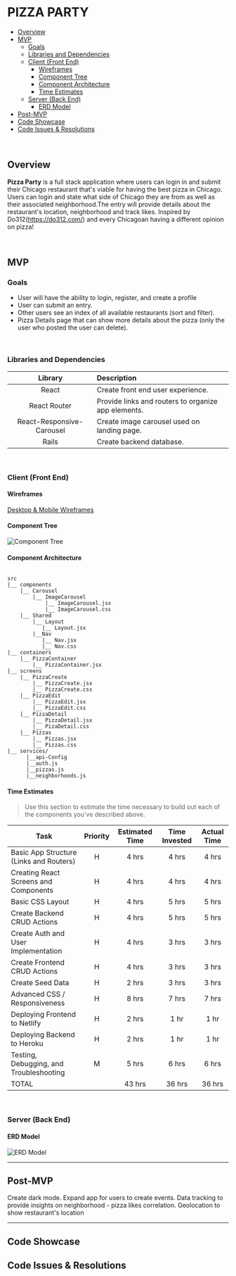 # PIZZA PARTY

- [Overview](#overview)
- [MVP](#mvp)
  - [Goals](#goals)
  - [Libraries and Dependencies](#libraries-and-dependencies)
  - [Client (Front End)](#client-front-end)
    - [Wireframes](#wireframes)
    - [Component Tree](#component-tree)
    - [Component Architecture](#component-architecture)
    - [Time Estimates](#time-estimates)
  - [Server (Back End)](#server-back-end)
    - [ERD Model](#erd-model)
- [Post-MVP](#post-mvp)
- [Code Showcase](#code-showcase)
- [Code Issues & Resolutions](#code-issues--resolutions)

<br>

## Overview

**Pizza Party** is a full stack application where users can login in and submit their Chicago restaurant that's viable for having the best pizza in Chicago. Users can login and state what side of Chicago they are from as well as their associated neighborhood.The entry will provide details about the restaurant's location, neighborhood and track likes.
Inspired by Do312(https://do312.com/) and every Chicagoan having a different opinion on pizza!


<br>

## MVP


### Goals

- User will have the ability to login, register, and create a profile
- User can submit an entry.
- Other users see an index of all available restaurants (sort and filter).
- Pizza Details page that can show more details about the pizza (only the user who posted the user can delete).

<br>

### Libraries and Dependencies


|     Library      | Description                                |
| :--------------: | :----------------------------------------- |
|      React       | Create front end user experience. |
|   React Router   | Provide links and routers to organize app elements. |
|  React-Responsive-Carousel   | Create image carousel used on landing page. |
|   Rails  | Create backend database. |

<br>

### Client (Front End)

#### Wireframes

[Desktop & Mobile Wireframes](https://lucid.app/lucidchart/e4f115e8-449f-4948-83c5-8d9523d269ff/edit?page=0_0#)


#### Component Tree

![Component Tree](https://i.imgur.com/MuQSAcv.png)

#### Component Architecture
``` structure

src
|__ components
    |__ Carousel
        |__ ImageCarousel
            |__ ImageCarousel.jsx
            |__ ImageCarousel.css
    |__ Shared
        |__ Layout
           |__ Layout.jsx
        |__Nav
           |__ Nav.jsx
           |__ Nav.css
|__ containers
    |__ PizzaContainer
        |__ PizzaContainer.jsx
|__ screens
    |__ PizzaCreate
        |__ PizzaCreate.jsx
        |__ PizzaCreate.css
    |__ PizzaEdit
        |__ PizzaEdit.jsx
        |__ PizzaEdit.css
    |__ PizzaDetail
        |__ PizzaDetail.jsx
        |__ PizaDetail.css
    |__ Pizzas
        |__ Pizzas.jsx
        |__ Pizzas.css
|__ services/
      |__api-Config
      |__auth.js
      |__pizzas.js
      |__neighborhoods.js

```


#### Time Estimates

> Use this section to estimate the time necessary to build out each of the components you've described above.

| Task                | Priority | Estimated Time | Time Invested | Actual Time |
| ------------------- | :------: | :------------: | :-----------: | :---------: |
| Basic App Structure (Links and Routers)    |    H     |     4 hrs      |   4 hrs     |    4 hrs    |
| Creating React Screens and Components | H | 4 hrs | 4 hrs | 4 hrs |
| Basic CSS Layout |    H     |     4 hrs      |  5 hrs    |     5 hrs     |
| Create Backend CRUD Actions |    H     |     4 hrs      |   5 hrs      |     5 hrs     |
| Create Auth and User Implementation |    H     |     4 hrs      |   3 hrs       |     3 hrs     |
| Create Frontend CRUD Actions |    H     |     4 hrs      |  3 hrs       |     3 hrs     |
| Create Seed Data | H | 2 hrs | 3 hrs | 3 hrs |
| Advanced CSS / Responsiveness |    H     |     8 hrs      |    7 hrs     |     7 hrs    |
| Deploying Frontend to Netlify | H | 2 hrs | 1 hr | 1 hr |
| Deploying Backend to Heroku | H | 2 hrs | 1 hr | 1 hr |
| Testing, Debugging, and Troubleshooting | M | 5 hrs | 6 hrs | 6 hrs|   
| TOTAL               |          |     43 hrs      |  36 hrs   |    36 hrs     |

<br>

### Server (Back End)

#### ERD Model


![ERD Model](https://i.imgur.com/tKX1p76.png)
<br>

***

## Post-MVP

Create dark mode.
Expand app for users to create events.
Data tracking to provide insights on neighborhood - pizza likes correlation.
Geolocation to show restaurant's location

***

## Code Showcase


## Code Issues & Resolutions
